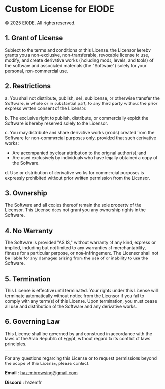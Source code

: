# Custom License for EIODE

© 2025 EIODE. All rights reserved.

## 1. Grant of License

Subject to the terms and conditions of this License, the Licensor hereby grants you a non-exclusive, non-transferable, revocable license to use, modify, and create derivative works (including mods, levels, and tools) of the software and associated materials (the "Software") solely for your personal, non-commercial use.

## 2. Restrictions

a. You shall not distribute, publish, sell, sublicense, or otherwise transfer the Software, in whole or in substantial part, to any third party without the prior express written consent of the Licensor.

b. The exclusive right to publish, distribute, or commercially exploit the Software is hereby reserved solely to the Licensor.

c. You may distribute and share derivative works (mods) created from the Software for non-commercial purposes only, provided that such derivative works:

- Are accompanied by clear attribution to the original author(s); and  
- Are used exclusively by individuals who have legally obtained a copy of the Software.

d. Use or distribution of derivative works for commercial purposes is expressly prohibited without prior written permission from the Licensor.

## 3. Ownership

The Software and all copies thereof remain the sole property of the Licensor. This License does not grant you any ownership rights in the Software.

## 4. No Warranty

The Software is provided "AS IS," without warranty of any kind, express or implied, including but not limited to any warranties of merchantability, fitness for a particular purpose, or non-infringement. The Licensor shall not be liable for any damages arising from the use of or inability to use the Software.

## 5. Termination

This License is effective until terminated. Your rights under this License will terminate automatically without notice from the Licensor if you fail to comply with any term(s) of this License. Upon termination, you must cease all use and distribution of the Software and any derivative works.

## 6. Governing Law

This License shall be governed by and construed in accordance with the laws of the Arab Republic of Egypt, without regard to its conflict of laws principles.

---

For any questions regarding this License or to request permissions beyond the scope of this License, please contact:  

**Email** : hazembrowsing@gmail.com

**Discord** : hazemfr
